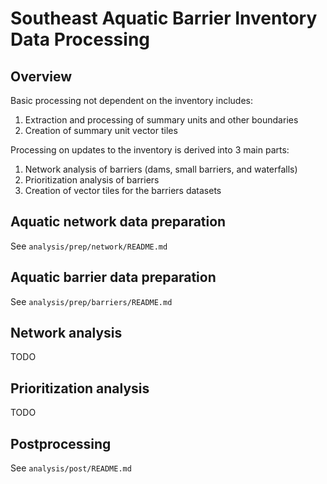 # Southeast Aquatic Barrier Inventory Data Processing

## Overview

Basic processing not dependent on the inventory includes:

1. Extraction and processing of summary units and other boundaries
2. Creation of summary unit vector tiles

Processing on updates to the inventory is derived into 3 main parts:

1. Network analysis of barriers (dams, small barriers, and waterfalls)
2. Prioritization analysis of barriers
3. Creation of vector tiles for the barriers datasets

## Aquatic network data preparation

See `analysis/prep/network/README.md`

## Aquatic barrier data preparation

See `analysis/prep/barriers/README.md`

## Network analysis

TODO

## Prioritization analysis

TODO

## Postprocessing

See `analysis/post/README.md`
